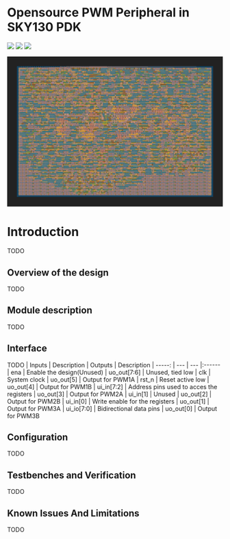 # Opensource PWM Peripheral in SKY130 PDK

![](../../workflows/gds/badge.svg) ![](../../workflows/docs/badge.svg) ![](../../workflows/wokwi_test/badge.svg)

<img src="https://github.com/EldritchIHC/tt04-pwm-peripheral/blob/main/doc/gds_render.png">

# Introduction

TODO

## Overview of the design

TODO

## Module description

TODO

## Interface

TODO
| Inputs        | Description                                        | Outputs        | Description
| -----:        | ---                                                | ---       |:------
| ena           | Enable the design(Unused)                          | uo_out[7:6]    | Unused, tied low
| clk           | System clock                                       | uo_out[5]      | Output for PWM1A
| rst_n         | Reset active low                                   | uo_out[4]      | Output for PWM1B
| ui_in[7:2]    | Address pins used to acces the registers           | uo_out[3]      | Output for PWM2A
| ui_in[1]      | Unused                                             | uo_out[2]      | Output for PWM2B
| ui_in[0]      | Write enable for the registers                     | uo_out[1]      | Output for PWM3A
| ui_io[7:0]    | Bidirectional data pins                            | uo_out[0]      | Output for PWM3B


## Configuration

TODO

## Testbenches and Verification

TODO

## Known Issues And Limitations

TODO
